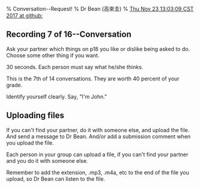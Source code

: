 % Conversation--Request!
% Dr Bean (高來圭)
% [Thu Nov 23 13:03:09 CST 2017 at github: ](https://github.com/drbean/curriculum/tree/master/conversation)


## Recording 7 of 16--Conversation

Ask your partner which things on p18 you like or dislike being asked to do. Choose some other thing if you want.

30 seconds. Each person must say what he/she thinks.

This is the 7th of 14 conversations. They are worth 40 percent of your grade.

Identify yourself clearly. Say, "I'm John."

## Uploading files

If you can't find your partner, do it with someone else, and upload the file. And send a message to Dr Bean. And/or add a submission comment when you upload the file.

Each person in your group can upload a file, if you can't find your partner and you do it with someone else.

Remember to add the extension, .mp3, .m4a, etc to the end of the file you upload, so Dr Bean can listen to the file.
